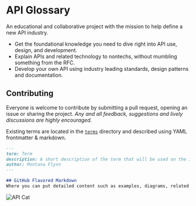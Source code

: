 # API Glossary
An educational and collaborative project with the mission to help define a new API industry. 

- Get the foundational knowledge you need to dive right into API use, design, and development.
- Explain APIs and related technology to nontechs, without mumbling something from the RFC.
- Develop your own API using industry leading standards, design patterns and documentation.

## Contributing

Everyone is welcome to contribute by submitting a pull request, opening an issue or sharing the project. *Any and all feedback, suggestions and lively discussions are highly encouraged.*

Existing terms are located in the [`terms`](https://github.com/Mashape/apiglossary/tree/master/terms "View existing terms or add your own.") directory and described using YAML frontmatter & markdown.

```md
---
term: Term
description: A short description of the term that will be used on the index.
author: Montana Flynn
---

## GitHub Flavored Markdown
Where you can put detailed content such as examples, diagrams, related terms, etc... 
```

![API Cat](http://i.imgur.com/6KTUN42.jpg "Core Contributer")
